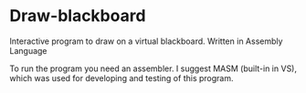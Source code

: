 # Draw-blackboard
Interactive program to draw on a virtual blackboard. Written in Assembly Language

To run the program you need an assembler. I suggest MASM (built-in in VS), which was used for developing and testing of this program.
